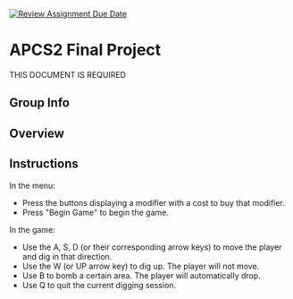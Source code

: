 [![Review Assignment Due Date](https://classroom.github.com/assets/deadline-readme-button-24ddc0f5d75046c5622901739e7c5dd533143b0c8e959d652212380cedb1ea36.svg)](https://classroom.github.com/a/syDSSnTt)
# APCS2 Final Project
THIS DOCUMENT IS REQUIRED
## Group Info
## Overview
## Instructions

In the menu:
- Press the buttons displaying a modifier with a cost to buy that modifier.
- Press "Begin Game" to begin the game.

In the game:
- Use the A, S, D (or their corresponding arrow keys) to move the player and dig in that direction.
- Use the W (or UP arrow key) to dig up. The player will not move.
- Use B to bomb a certain area. The player will automatically drop.
- Use Q to quit the current digging session.
